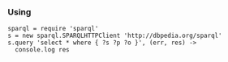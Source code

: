 ### Using

    sparql = require 'sparql'
    s = new sparql.SPARQLHTTPClient 'http://dbpedia.org/sparql'
    s.query 'select * where { ?s ?p ?o }', (err, res) ->
      console.log res

